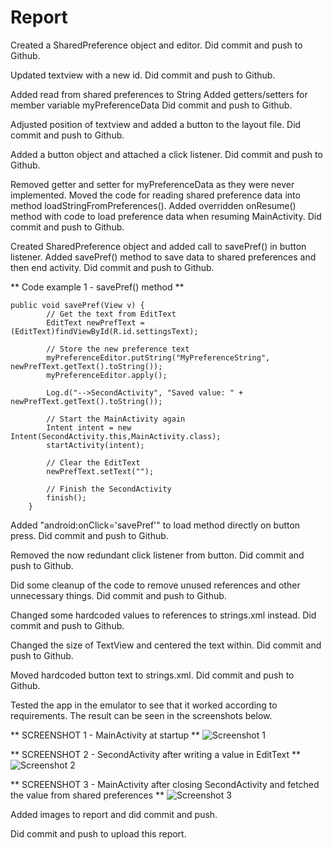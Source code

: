 
# Report

Created a SharedPreference object and editor.
Did commit and push to Github.

Updated textview with a new id.
Did commit and push to Github.

Added read from shared preferences to String
Added getters/setters for member variable myPreferenceData
Did commit and push to Github.

Adjusted position of textview and added a button to the layout file.
Did commit and push to Github.

Added a button object and attached a click listener.
Did commit and push to Github.

Removed getter and setter for myPreferenceData as they were never implemented.
Moved the code for reading shared preference data into method loadStringFromPreferences().
Added overridden onResume() method with code to load preference data when resuming MainActivity.
Did commit and push to Github.

Created SharedPreference object and added call to savePref() in button listener.
Added savePref() method to save data to shared preferences and then end activity.
Did commit and push to Github.

** Code example 1 - savePref() method **
```
public void savePref(View v) {
        // Get the text from EditText
        EditText newPrefText = (EditText)findViewById(R.id.settingsText);

        // Store the new preference text
        myPreferenceEditor.putString("MyPreferenceString", newPrefText.getText().toString());
        myPreferenceEditor.apply();

        Log.d("-->SecondActivity", "Saved value: " + newPrefText.getText().toString());

        // Start the MainActivity again
        Intent intent = new Intent(SecondActivity.this,MainActivity.class);
        startActivity(intent);

        // Clear the EditText
        newPrefText.setText("");

        // Finish the SecondActivity
        finish();
    }
```

Added "android:onClick='savePref'" to load method directly on button press.
Did commit and push to Github.

Removed the now redundant click listener from button.
Did commit and push to Github.

Did some cleanup of the code to remove unused references and other unnecessary things.
Did commit and push to Github.

Changed some hardcoded values to references to strings.xml instead.
Did commit and push to Github.

Changed the size of TextView and centered the text within.
Did commit and push to Github.

Moved hardcoded button text to strings.xml.
Did commit and push to Github.

Tested the app in the emulator to see that it worked according to requirements.
The result can be seen in the screenshots below.

** SCREENSHOT 1 - MainActivity at startup **
![Screenshot 1](MainActivity-startup.png)

** SCREENSHOT 2 - SecondActivity after writing a value in EditText **
![Screenshot 2](SecondActivity-written-value.png)

** SCREENSHOT 3 - MainActivity after closing SecondActivity and fetched the value from shared preferences **
![Screenshot 3](MainActivity-resumed.png)

Added images to report and did commit and push.

Did commit and push to upload this report.
